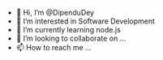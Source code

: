 - 👋 Hi, I’m @DipenduDey
- 👀 I’m interested in Software Development
- 🌱 I’m currently learning node.js
- 💞️ I’m looking to collaborate on ...
- 📫 How to reach me ...

<!---
DipenduDey/DipenduDey is a ✨ special ✨ repository because its `README.md` (this file) appears on your GitHub profile.
You can click the Preview link to take a look at your changes.
--->
